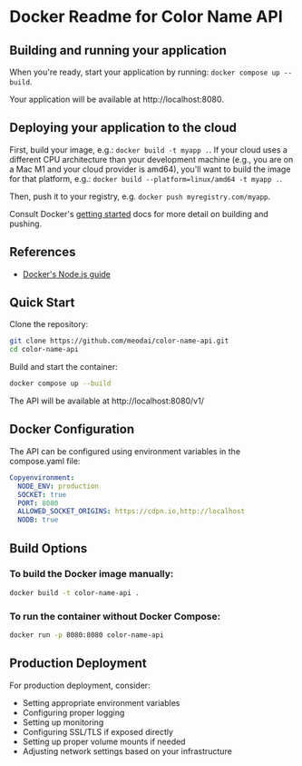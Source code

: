 # Docker Readme for Color Name API

## Building and running your application

When you're ready, start your application by running:
`docker compose up --build`.

Your application will be available at http://localhost:8080.

## Deploying your application to the cloud

First, build your image, e.g.: `docker build -t myapp .`.
If your cloud uses a different CPU architecture than your development
machine (e.g., you are on a Mac M1 and your cloud provider is amd64),
you'll want to build the image for that platform, e.g.:
`docker build --platform=linux/amd64 -t myapp .`.

Then, push it to your registry, e.g. `docker push myregistry.com/myapp`.

Consult Docker's [getting started](https://docs.docker.com/go/get-started-sharing/)
docs for more detail on building and pushing.

## References

* [Docker's Node.js guide](https://docs.docker.com/language/nodejs/)

## Quick Start

Clone the repository:

```bash
git clone https://github.com/meodai/color-name-api.git
cd color-name-api
```

Build and start the container:

```bash
docker compose up --build
```

The API will be available at http://localhost:8080/v1/

## Docker Configuration

The API can be configured using environment variables in the compose.yaml file:

```yaml
Copyenvironment:
  NODE_ENV: production
  SOCKET: true
  PORT: 8080
  ALLOWED_SOCKET_ORIGINS: https://cdpn.io,http://localhost
  NODB: true
```

## Build Options

### To build the Docker image manually:

```bash
docker build -t color-name-api .
```

### To run the container without Docker Compose:

```bash
docker run -p 8080:8080 color-name-api
```

## Production Deployment

For production deployment, consider:

* Setting appropriate environment variables
* Configuring proper logging
* Setting up monitoring
* Configuring SSL/TLS if exposed directly
* Setting up proper volume mounts if needed
* Adjusting network settings based on your infrastructure